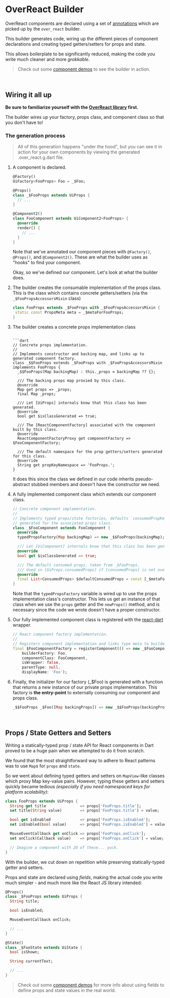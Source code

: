 # OverReact Builder

[](#__START_EMBEDDED_README__)

OverReact components are declared using a set of [annotations] which are 
picked up by the `over_react` builder.

This builder generates code, wiring up the different pieces of component 
declarations and creating typed getters/setters for props and state.

This allows boilerplate to be significantly reduced, making the code you write 
much cleaner and more _grokkable_.

> Check out some [component demos] to see the builder in action.

&nbsp;
&nbsp;

## Wiring it all up

__Be sure to familiarize yourself with the [OverReact library] first.__

The builder wires up your factory, props class, and component class so that you don't have to!


### The generation process

> All of this generation happens "under the hood", but you can see it in action for your 
own components by viewing the generated .over_react.g.dart file.

1. A component is declared.

    ```dart
    @Factory()
    UiFactory<FooProps> Foo = _$Foo;
    
    @Props()
    class _$FooProps extends UiProps { 
      // ...
    }
    
    @Component2()
    class FooComponent extends UiComponent2<FooProps> {
      @override
      render() { 
        // ...
      }
    }
    ```

    Note that we've annotated our component pieces with `@Factory()`, `@Props()`, and `@Component2()`. 
    These are what the builder uses as "hooks" to find your component.

    Okay, so we've defined our component. Let's look at what the builder does.
    
2. The builder creates the consumable implementation of the props class. This is the class which contains concrete 
getters/setters (via the `_$FooPropsAccessorsMixin` class)
    ```dart
   class FooProps extends _$FooProps with _$FooPropsAccessorsMixin {
     static const PropsMeta meta = _$metaForFooProps;
   } 
    ```
    
3. The builder creates a concrete props implementation class
    ```

    ```dart
    // Concrete props implementation.
    //
    // Implements constructor and backing map, and links up to generated component factory.
    class _$$FooProps extends _$FooProps with _$FooPropsAccessorsMixin implements FooProps {
      _$$FooProps(Map backingMap) : this._props = backingMap ?? {};
    
      /// The backing props map proxied by this class.
      @override
      Map get props => _props;
      final Map _props;
    
      /// Let [UiProps] internals know that this class has been generated.
      @override
      bool get $isClassGenerated => true;
    
      /// The [ReactComponentFactory] associated with the component built by this class.
      @override
      ReactComponentFactoryProxy get componentFactory => $FooComponentFactory;
    
      /// The default namespace for the prop getters/setters generated for this class.
      @override
      String get propKeyNamespace => 'FooProps.';
    }
    ```
    
    It does this since the class we defined in our code inherits pseudo-abstract stubbed 
    members and doesn't have the constructor we need.

3. A fully implemented component class which extends our component class.

    ```dart
    // Concrete component implementation.
    //
    // Implements typed props/state factories, defaults `consumedPropKeys` to the keys
    // generated for the associated props class.
    class _$FooComponent extends FooComponent {
      @override
      typedPropsFactory(Map backingMap) => new _$$FooProps(backingMap);
    
      /// Let [UiComponent] internals know that this class has been generated.
      @override
      bool get $isClassGenerated => true;
    
      /// The default consumed props, taken from _$FooProps.
      /// Used in [UiProps.consumedProps] if [consumedProps] is not overridden.
      @override
      final List<ConsumedProps> $defaultConsumedProps = const [_$metaForFooProps];
    }
    ```

    Note that the `typedPropsFactory` variable is wired up to use the props implementation 
    class's constructor. This lets us get an instance of that class when we use the `props` 
    getter and the `newProps()` method, and is necessary since the code we wrote 
    doesn't have a proper constructor.

4. Our fully implemented component class is registered with the [react-dart] wrapper.

    ```dart
    // React component factory implementation.
    //
    // Registers component implementation and links type meta to builder factory.
    final $FooComponentFactory = registerComponent(() => new _$FooComponent(),
        builderFactory: Foo,
        componentClass: FooComponent,
        isWrapper: false,
        parentType: null,
        displayName: 'Foo');

    ```

5. Finally, the initializer for our factory (_$Foo) is generated with a function that returns a new instance of our 
private props implementation. This factory is __the entry-point__ to externally consuming our 
component and props class.

    ```dart
    _$$FooProps _$Foo([Map backingProps]) => new _$$FooProps(backingProps);
    ```

&nbsp;
&nbsp;



## Props / State Getters and Setters

Writing a statically-typed prop / state API for React components in Dart proved to be a huge pain when we 
attempted to do it from scratch.

We found that the most straightforward way to adhere to React patterns was to use `Map`s for `props` and `state`. 

So we went about defining typed getters and setters on `MapView`-like classes which proxy Map key-value pairs. 
However, typing these getters and setters quickly became tedious 
_(especially if you need namespaced keys for platform scalability)_:

```dart
class FooProps extends UiProps {
  String get title               => props['FooProps.title'];
  set title(String value)        => props['FooProps.title'] = value;

  bool get isEnabled             => props['FooProps.isEnabled'];
  set isEnabled(bool value)      => props['FooProps.isEnabled'] = value;

  MouseEventCallback get onClick => props['FooProps.onClick'];
  set onClick(Callback value)    => props['FooProps.onClick'] = value;

  // Imagine a component with 20 of these... yuck.
}
```

With the builder, we cut down on repetition while preserving statically-typed getter and setters. 

Props and state are declared using _fields_, making the actual code you write much simpler - 
and much more like the React JS library intended:

```dart
@Props()
class _$FooProps extends UiProps {
  String title;

  bool isEnabled;

  MouseEventCallback onClick;

  // ...
}

@State()
class _$FooState extends UiState {
  bool isShown;

  String currentText;

  // ...
}
```

> Check out some [component demos] for more info about using fields to define props and state values in the real world.

&nbsp;
&nbsp;


[OverReact library]: https://github.com/Workiva/over_react/blob/master/README.md
[annotations]: https://github.com/Workiva/over_react/blob/master/lib/src/component_declaration/annotations.dart
[component demos]: https://workiva.github.io/over_react/demos/
[react-dart]: https://github.com/cleandart/react-dart
